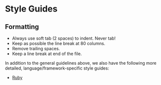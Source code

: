 # Style Guides

## Formatting

* Always use soft tab (2 spaces) to indent. Never tab!
* Keep as possible the line break at 80 columns.
* Remove trailing spaces.
* Keep a line break at end of the file.

In addition to the general guidelines above, we also have the following more detailed, language/framework-specific style guides:

* [Ruby](/style-guides/ruby)
